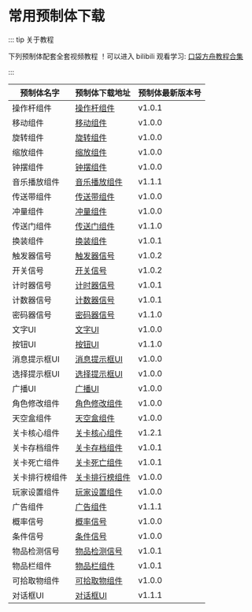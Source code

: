 # 常用预制体下载

::: tip 关于教程

下列预制体配套全套视频教程 ！可以进入 bilibili 观看学习: [口袋方舟教程合集](https://space.bilibili.com/3537113119197710/channel/collectiondetail?sid=2451975)

:::

| 预制体名字     | 预制体下载地址                                               | 预制体最新版本号 |
| -------------- | ------------------------------------------------------------ | ---------------- |
| 操作杆组件     | [操作杆组件](https://forum.ark.online/plugin.php?id=one_market&action=item&sid=8) | v1.0.1           |
| 移动组件       | [移动组件](https://forum.ark.online/plugin.php?id=one_market&action=item&sid=9) | v1.0.0           |
| 旋转组件       | [旋转组件](https://forum.ark.online/plugin.php?id=one_market&action=item&sid=10) | v1.0.0           |
| 缩放组件       | [缩放组件](https://forum.ark.online/plugin.php?id=one_market&action=item&sid=11) | v1.0.0           |
| 钟摆组件       | [钟摆组件](https://forum.ark.online/plugin.php?id=one_market&action=item&sid=6) | v1.0.0           |
| 音乐播放组件   | [音乐播放组件](https://forum.ark.online/plugin.php?id=one_market&action=item&sid=5) | v1.1.1           |
| 传送带组件     | [传送带组件](https://forum.ark.online/plugin.php?id=one_market&action=item&sid=17) | v1.0.0           |
| 冲量组件       | [冲量组件](https://forum.ark.online/plugin.php?id=one_market&action=item&sid=18) | v1.0.0           |
| 传送门组件     | [传送门组件](https://forum.ark.online/plugin.php?id=one_market&action=item&sid=19) | v1.1.0           |
| 换装组件       | [换装组件](https://forum.ark.online/plugin.php?id=one_market&action=item&sid=20) | v1.0.1           |
| 触发器信号     | [触发器信号](https://forum.ark.online/plugin.php?id=one_market&action=item&sid=12) | v1.0.2           |
| 开关信号       | [开关信号](https://forum.ark.online/plugin.php?id=one_market&action=item&sid=13) | v1.0.2           |
| 计时器信号     | [计时器信号](https://forum.ark.online/plugin.php?id=one_market&action=item&sid=15) | v1.0.1           |
| 计数器信号     | [计数器信号](https://forum.ark.online/plugin.php?id=one_market&action=item&sid=16) | v1.0.1           |
| 密码器信号     | [密码器信号](https://forum.ark.online/plugin.php?id=one_market&action=item&sid=14) | v1.1.0           |
| 文字UI         | [文字UI](https://forum.ark.online/plugin.php?id=one_market&action=item&sid=21) | v1.0.0           |
| 按钮UI         | [按钮UI](https://forum.ark.online/plugin.php?id=one_market&action=item&sid=22) | v1.1.0           |
| 消息提示框UI   | [消息提示框UI](https://forum.ark.online/plugin.php?id=one_market&action=item&sid=23) | v1.0.0           |
| 选择提示框UI   | [选择提示框UI](https://forum.ark.online/plugin.php?id=one_market&action=item&sid=7) | v1.0.0           |
| 广播UI         | [广播UI](https://forum.ark.online/plugin.php?id=one_market&action=item&sid=24) | v1.0.0           |
| 角色修改组件   | [角色修改组件](https://forum.ark.online/plugin.php?id=one_market&action=item&sid=25) | v1.0.0           |
| 天空盒组件     | [天空盒组件](https://forum.ark.online/plugin.php?id=one_market&action=item&sid=26) | v1.0.0           |
| 关卡核心组件   | [关卡核心组件](https://forum.ark.online/plugin.php?id=one_market&action=item&sid=27) | v1.2.1           |
| 关卡存档组件   | [关卡存档组件](https://forum.ark.online/plugin.php?id=one_market&action=item&sid=28) | v1.0.1           |
| 关卡死亡组件   | [关卡死亡组件](https://forum.ark.online/plugin.php?id=one_market&action=item&sid=29) | v1.0.1           |
| 关卡排行榜组件 | [关卡排行榜组件](https://forum.ark.online/plugin.php?id=one_market&action=item&sid=30) | v1.0.0           |
| 玩家设置组件   | [玩家设置组件](https://forum.ark.online/plugin.php?id=one_market&action=item&sid=31) | v1.0.0           |
| 广告组件       | [广告组件](https://forum.ark.online/plugin.php?id=one_market&action=item&sid=32) | v1.1.1           |
| 概率信号       | [概率信号](https://forum.ark.online/plugin.php?id=one_market&action=item&sid=33) | v1.0.0           |
| 条件信号       | [条件信号](https://forum.ark.online/plugin.php?id=one_market&action=item&sid=34) | v1.0.0           |
| 物品检测信号   | [物品检测信号](https://forum.ark.online/plugin.php?id=one_market&action=item&sid=36) | v1.0.1           |
| 物品栏组件     | [物品栏组件](https://forum.ark.online/plugin.php?id=one_market&action=item&sid=35) | v1.0.1           |
| 可拾取物组件   | [可拾取物组件](https://forum.ark.online/plugin.php?id=one_market&action=item&sid=37) | v1.0.0           |
| 对话框UI       | [对话框UI](https://forum.ark.online/plugin.php?id=one_market&action=item&sid=38) | v1.1.1           |

